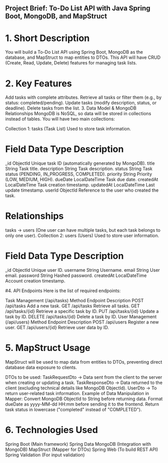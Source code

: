 ## Project Brief: To-Do List API with Java Spring Boot, MongoDB, and MapStruct

# 1. Short Description
You will build a To-Do List API using Spring Boot, MongoDB as the database, and MapStruct to map entities to DTOs. This API will have CRUD (Create, Read, Update, Delete) features for managing task lists.

# 2. Key Features
Add tasks with complete attributes.
Retrieve all tasks or filter them (e.g., by status: completed/pending).
Update tasks (modify description, status, or deadline).
Delete tasks from the list.
3. Data Model & MongoDB Relationships
MongoDB is NoSQL, so data will be stored in collections instead of tables. You will have two main collections:

Collection 1: tasks (Task List)
Used to store task information.

# Field	           Data Type	                      Description
_id	               ObjectId	                        Unique task ID (automatically generated by MongoDB).
title	             String	                          Task title.
description	       String	                          Task description.
status	           String	                          Task status (PENDING, IN_PROGRESS, COMPLETED).
priority	         String	                          Priority (LOW, MEDIUM, HIGH).
dueDate	           LocalDateTime	                  Task due date.
createdAt	         LocalDateTime	                  Task creation timestamp.
updatedAt	         LocalDateTime	                  Last update timestamp.
userId	           ObjectId	                        Reference to the user who created the task.


# Relationships
tasks → users (One user can have multiple tasks, but each task belongs to only one user).
Collection 2: users (Users)
Used to store user information.

# Field	             Data Type	                     Description
_id	                 ObjectId	                       Unique user ID.
username	           String	                         Username.
email	               String	                         User email.
password	           String	                         Hashed password.
createdAt	           LocalDateTime	                 Account creation timestamp.

#4. API Endpoints
Here is the list of required endpoints:

Task Management (/api/tasks)
Method	Endpoint	Description
POST	/api/tasks	Add a new task.
GET	/api/tasks	Retrieve all tasks.
GET	/api/tasks/{id}	Retrieve a specific task by ID.
PUT	/api/tasks/{id}	Update a task by ID.
DELETE	/api/tasks/{id}	Delete a task by ID.
User Management (/api/users)
Method	Endpoint	Description
POST	/api/users	Register a new user.
GET	/api/users/{id}	Retrieve user data by ID.


# 5. MapStruct Usage
MapStruct will be used to map data from entities to DTOs, preventing direct database data exposure to clients.

DTOs to be used:
TaskRequestDto → Data sent from the client to the server when creating or updating a task.
TaskResponseDto → Data returned to the client (excluding technical details like MongoDB ObjectId).
UserDto → To return user-related task information.
Example of Data Manipulation in Mapper:
Convert MongoDB ObjectId to String before returning data.
Format dueDate as yyyy-MM-dd HH:mm before sending it to the frontend.
Return task status in lowercase ("completed" instead of "COMPLETED").

# 6. Technologies Used
Spring Boot (Main framework)
Spring Data MongoDB (Integration with MongoDB)
MapStruct (Mapper for DTOs)
Spring Web (To build REST API)
Spring Validation (For input validation)
